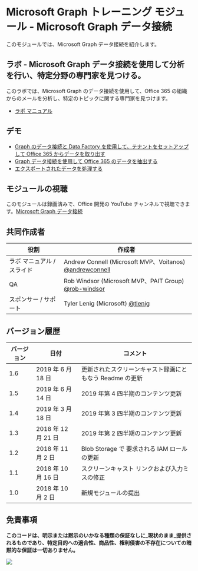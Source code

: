 # Microsoft Graph トレーニング モジュール - Microsoft Graph データ接続

このモジュールでは、Microsoft Graph データ接続を紹介します。

## ラボ - Microsoft Graph データ接続を使用して分析を行い、特定分野の専門家を見つける。

このラボでは、Microsoft Graph のデータ接続を使用して、Office 365 の組織からのメールを分析し、特定のトピックに関する専門家を見つけます。

- [ラボ マニュアル](./Lab.md)

## デモ

- [Graph のデータ接続と Data Factory を使用して、テナントをセットアップして Office 365 からデータを取り出す](./Demos/01-setup)
- [Graph データ接続を使用して Office 365 のデータを抽出する](./Demos/02-extract)
- [エクスポートされたデータを処理する](./Demos/03-app)

## モジュールの視聴

このモジュールは録画済みで、Office 開発の YouTube チャンネルで視聴できます。[Microsoft Graph データ接続](https://youtu.be/6IJ7W8IXeJ4)

## 共同作成者

| 役割 | 作成者 |
| -------------------- | ------------------------------------------------------------------------------------- |
| ラボ マニュアル / スライド | Andrew Connell (Microsoft MVP、Voitanos) [@andrewconnell](//github.com/andrewconnell) |
| QA | Rob Windsor (Microsoft MVP、PAIT Group) [@rob-windsor](//github.com/rob-windsor) |
| スポンサー / サポート | Tyler Lenig (Microsoft) [@tlenig](//github.com/tlenig) |

## バージョン履歴

| バージョン | 日付 | コメント |
| ------- | ----------------- | ------------------------------------------------ |
| 1.6 | 2019 年 6 月 18 日 | 更新されたスクリーンキャスト録画にともなう Readme の更新 |
| 1.5 | 2019 年 6 月 14 日 | 2019 年第 4 四半期のコンテンツ更新 |
| 1.4 | 2019 年 3 月 18 日 | 2019 年第 3 四半期のコンテンツ更新 |
| 1.3 | 2018 年 12 月 21 日 | 2019 年第 2 四半期のコンテンツ更新 |
| 1.2 | 2018 年 11 月 2 日 | Blob Storage で 要求される IAM ロールの更新 |
| 1.1 | 2018 年 10 月 16 日 | スクリーンキャスト リンクおよび入力ミスの修正 |
| 1.0 | 2018 年 10 月 2 日 | 新規モジュールの提出 |

## 免責事項

**このコードは、明示または黙示のいかなる種類の保証なしに_現状のまま_提供されるものであり、特定目的への適合性、商品性、権利侵害の不存在についての暗黙的な保証は一切ありません。**

<img src="https://telemetry.sharepointpnp.com/msgraph-training-dataconnect" />
